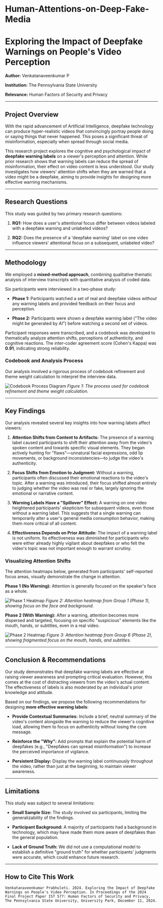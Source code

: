 # Human-Attentions-on-Deep-Fake-Media
# Exploring the Impact of Deepfake Warnings on People's Video Perception

**Author:** Venkatanaveenkumar P

**Institution:** The Pennsylvania State University

**Relevance:** Human Factors of Security and Privacy

---

## Project Overview

With the rapid advancement of Artificial Intelligence, deepfake technology can produce hyper-realistic videos that convincingly portray people doing or saying things that never happened. This poses a significant threat of misinformation, especially when spread through social media.

This research project explores the cognitive and psychological impact of **deepfake warning labels** on a viewer's perception and attention. While prior research shows that warning labels can reduce the spread of misinformation, their effect on video content is less understood. Our study investigates how viewers' attention shifts when they are warned that a video might be a deepfake, aiming to provide insights for designing more effective warning mechanisms.

---

## Research Questions

This study was guided by two primary research questions:

1.  **RQ1:** How does a user's attentional focus differ between videos labeled with a deepfake warning and unlabeled videos?

2.  **RQ2:** Does the presence of a 'deepfake warning' label on one video influence viewers' attentional focus on a subsequent, unlabeled video?

---

## Methodology

We employed a **mixed-method approach**, combining qualitative thematic analysis of interview transcripts with quantitative analysis of coded data.

Six participants were interviewed in a two-phase study:

* **Phase 1:** Participants watched a set of real and deepfake videos *without* any warning labels and provided feedback on their focus and perception.

* **Phase 2:** Participants were shown a deepfake warning label ("The video might be generated by AI") before watching a second set of videos.

Participant responses were transcribed, and a codebook was developed to thematically analyze attention shifts, perceptions of authenticity, and cognitive reactions. The inter-coder agreement score (Cohen's Kappa) was **0.91**, indicating strong reliability.

### Codebook and Analysis Process

Our analysis involved a rigorous process of codebook refinement and theme weight calculation to interpret the interview data.

![Codebook Process Diagram](https://github.com/Venkatanaveenkumar14/Human-Attentions-on-Deep-Fake-Media/tree/main/project_images/figure1_codebook_process.png)
*Figure 1: The process used for codebook refinement and theme weight calculation.*

---

## Key Findings

Our analysis revealed several key insights into how warning labels affect viewers:

1.  **Attention Shifts from Content to Artifacts:** The presence of a warning label caused participants to shift their attention away from the video's spoken content and towards specific visual elements. They began actively hunting for "flaws"—unnatural facial expressions, odd lip movements, or background inconsistencies—to judge the video's authenticity.

2.  **Focus Shifts from Emotion to Judgment:** Without a warning, participants often discussed their emotional reactions to the video's topic. After a warning was introduced, their focus shifted almost entirely to judging whether the video was real or fake, largely ignoring the emotional or narrative content.

3.  **Warning Labels Have a "Spillover" Effect:** A warning on one video heightened participants' skepticism for subsequent videos, even those without a warning label. This suggests that a single warning can temporarily alter a user's general media consumption behavior, making them more critical of all content.

4.  **Effectiveness Depends on Prior Attitude:** The impact of a warning label is not uniform. Its effectiveness was diminished for participants who were either already highly vigilant about deepfakes or who felt the video's topic was not important enough to warrant scrutiny.

### Visualizing Attention Shifts

The attention heatmaps below, generated from participants' self-reported focus areas, visually demonstrate the change in attention.

**Phase 1 (No Warning):** Attention is generally focused on the speaker's face as a whole.

![Phase 1 Heatmap](https://github.com/Venkatanaveenkumar14/Human-Attentions-on-Deep-Fake-Media/tree/main/project_images/figure6_phase1_heatmap.png)
*Figure 2: Attention heatmap from Group 1 (Phase 1), showing focus on the face and background.*

**Phase 2 (With Warning):** After a warning, attention becomes more dispersed and targeted, focusing on specific "suspicious" elements like the mouth, hands, or subtitles, even in a real video.

![Phase 2 Heatmap](https://github.com/Venkatanaveenkumar14/Human-Attentions-on-Deep-Fake-Media/tree/main/project_images/figure11_phase2_heatmap.png)
*Figure 3: Attention heatmap from Group 6 (Phase 2), showing fragmented focus on the mouth, hands, and subtitles.*

---

## Conclusion & Recommendations

Our study demonstrates that deepfake warning labels are effective at raising viewer awareness and prompting critical evaluation. However, this comes at the cost of distracting viewers from the video's actual content. The effectiveness of labels is also moderated by an individual's prior knowledge and attitude.

Based on our findings, we propose the following recommendations for designing **more effective warning labels**:

* **Provide Contextual Summaries:** Include a brief, neutral summary of the video's content alongside the warning to reduce the viewer's cognitive load, allowing them to focus on authenticity without losing the core message.

* **Reinforce the "Why":** Add prompts that explain the potential harm of deepfakes (e.g., "Deepfakes can spread misinformation") to increase the perceived importance of vigilance.

* **Persistent Display:** Display the warning label continuously throughout the video, rather than just at the beginning, to maintain viewer awareness.

---

## Limitations

This study was subject to several limitations:

* **Small Sample Size:** The study involved six participants, limiting the generalizability of the findings.

* **Participant Background:** A majority of participants had a background in technology, which may have made them more aware of deepfakes than the general population.

* **Lack of Ground Truth:** We did not use a computational model to establish a definitive "ground truth" for whether participants' judgments were accurate, which could enhance future research.

---

## How to Cite This Work

```
Venkatanaveenkumar Prabhuleti. 2024. Exploring the Impact of Deepfake Warnings on People's Video Perception. In Proceedings of the 2024 Final Project Paper IST 577: Human Factors of Security and Privacy, The Pennsylvania State University, University Park, December 11, 2024.
